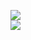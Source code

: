 [![](https://img.shields.io/badge/Made%20With-Github%20Spray-lightgrey.svg?style=for-the-badge&logo=github)](https://github.com/Annihil/github-spray#23833)  
[![](https://i.imgur.com/2DrTn0Z.gif)](https://github.com/Annihil/github-spray)